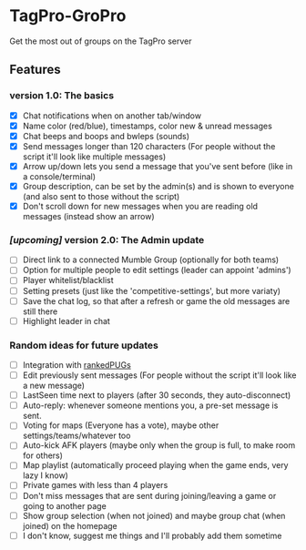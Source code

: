 # TagPro-GroPro
Get the most out of groups on the TagPro server

## Features

### version 1.0: The basics
- [x] Chat notifications when on another tab/window
- [x] Name color (red/blue), timestamps, color new & unread messages
- [x] Chat beeps and boops and bwleps (sounds)
- [x] Send messages longer than 120 characters (For people without the script it'll look like multiple messages)
- [x] Arrow up/down lets you send a message that you've sent before (like in a console/terminal)
- [x] Group description, can be set by the admin(s) and is shown to everyone (and also sent to those without the script)
- [x] Don't scroll down for new messages when you are reading old messages (instead show an arrow)

### *[upcoming]* version 2.0: The Admin update
- [ ] Direct link to a connected Mumble Group (optionally for both teams)
- [ ] Option for multiple people to edit settings (leader can appoint 'admins')
- [ ] Player whitelist/blacklist
- [ ] Setting presets (just like the 'competitive-settings', but more variaty)
- [ ] Save the chat log, so that after a refresh or game the old messages are still there
- [ ] Highlight leader in chat

### Random ideas for future updates
- [ ] Integration with [rankedPUGs](http://www.lejdesigns.com/rankedPUGs/index.php)
- [ ] Edit previously sent messages (For people without the script it'll look like a new message)
- [ ] LastSeen time next to players (after 30 seconds, they auto-disconnect)
- [ ] Auto-reply: whenever someone mentions you, a pre-set message is sent.
- [ ] Voting for maps (Everyone has a vote), maybe other settings/teams/whatever too
- [ ] Auto-kick AFK players (maybe only when the group is full, to make room for others)
- [ ] Map playlist (automatically proceed playing when the game ends, very lazy I know)
- [ ] Private games with less than 4 players
- [ ] Don't miss messages that are sent during joining/leaving a game or going to another page
- [ ] Show group selection (when not joined) and maybe group chat (when joined) on the homepage
- [ ] I don't know, suggest me things and I'll probably add them sometime
